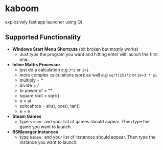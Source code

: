 # kaboom
explosively fast app launcher using Qt.

## Supported Functionality
- **Windows Start Menu Shortcuts** (bit broken but mostly works)
    - Just type the program you want and hitting enter will launch the first one.
- **Inline Maths Processor**
    - just do a calculation e.g `3*2` or `1+1`
    - more complex calculations work as well e.g `sqrt(25)*2` or `2e+3 * pi`
    - multiply = *
    - divide = /
    - to power of = **
    - square root = sqrt()
    - π = pi
    - sohcahtoa = sin(), cos(), tan()
    - e = e
- **Steam Games**
    - type `steam:` and your list of games should appear. Then type the game you want to launch.
- **BSManager Instances**
    - type `bsman:` and your list of instances should appear. Then type the instance you want to launch.
